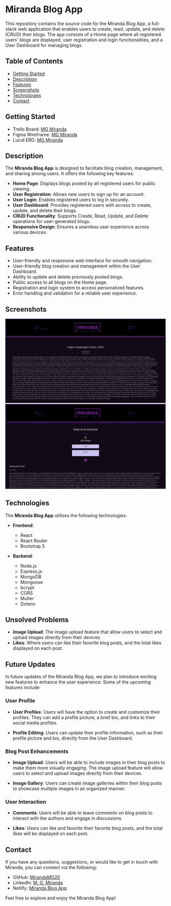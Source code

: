 # Miranda Blog App

This repository contains the source code for the Miranda Blog App, a full-stack web application that enables users to create, read, update, and delete (CRUD) their blogs. The app consists of a Home page where all registered users' blogs are displayed, user registration and login functionalities, and a User Dashboard for managing blogs.

## Table of Contents

- [Getting Started](#planning)
- [Description](#description)
- [Features](#features)
- [Screenshots](#screenshots)
- [Technologies](#technologies)
- [Contact](#contact)

## Getting Started

- Trello Board: [MG Miranda](https://trello.com/invite/b/CMKIbzEr/ATTI4319b04985b8bfc860e8a85aca09ae759DEF0CE8/blog-app)
- Figma Wireframe: [MG Miranda](https://www.figma.com/file/7QtOHm8Zsg6Ja1wcrRTbYo/Blog-App-Wireframe?type=whiteboard&node-id=0%3A1&t=r0OL8cS2gXJzitIl-1)
- Lucid ERD: [MG Miranda](https://lucid.app/lucidchart/2f385cd7-3477-4a20-8266-188e94ae5536/edit?viewport_loc=-822%2C-30%2C996%2C860%2C0_0&invitationId=inv_9cc5840a-321a-45a2-ab36-87ce9aba30b0)

## Description

The **Miranda Blog App** is designed to facilitate blog creation, management, and sharing among users. It offers the following key features:

- **Home Page**: Displays blogs posted by all registered users for public viewing.
- **User Registration**: Allows new users to sign up for an account.
- **User Login**: Enables registered users to log in securely.
- **User Dashboard**: Provides registered users with access to create, update, and delete their blogs.
- **CRUD Functionality**: Supports Create, Read, Update, and Delete operations for user-generated blogs.
- **Responsive Design**: Ensures a seamless user experience across various devices.

## Features

- User-friendly and responsive web interface for smooth navigation.
- User-friendly blog creation and management within the User Dashboard.
- Ability to update and delete previously posted blogs.
- Public access to all blogs on the Home page.
- Registration and login system to access personalized features.
- Error handling and validation for a reliable user experience.

## Screenshots

![Homepage](/frontend/public/images/HomePage.png)
![User Dashboard](/frontend/public/images/UserDashboard.png)

## Technologies

The **Miranda Blog App** utilizes the following technologies:

- **Frontend**:
  - React
  - React Router
  - Bootstrap 5

- **Backend**:
  - Node.js
  - Express.js
  - MongoDB
  - Mongoose
  - bcrypt
  - CORS
  - Multer
  - Dotenv

## Unsolved Problems

- **Image Upload**: The image upload feature that allow users to select and upload images directly from their devices.
- **Likes**: Where users can like their favorite blog posts, and the total likes displayed on each post.

## Future Updates

In future updates of the Miranda Blog App, we plan to introduce exciting new features to enhance the user experience. Some of the upcoming features include:

### User Profile

- **User Profiles**: Users will have the option to create and customize their profiles. They can add a profile picture, a brief bio, and links to their social media profiles.

- **Profile Editing**: Users can update their profile information, such as their profile picture and bio, directly from the User Dashboard.

### Blog Post Enhancements

- **Image Upload**: Users will be able to include images in their blog posts to make them more visually engaging. The image upload feature will allow users to select and upload images directly from their devices.

- **Image Gallery**: Users can create image galleries within their blog posts to showcase multiple images in an organized manner.

### User Interaction

- **Comments**: Users will be able to leave comments on blog posts to interact with the authors and engage in discussions.

- **Likes**: Users can like and favorite their favorite blog posts, and the total likes will be displayed on each post.

## Contact

If you have any questions, suggestions, or would like to get in touch with Miranda, you can connect via the following:

- GitHub: [MirandaMG20](https://github.com/MirandaMG20)
- LinkedIn: [M. G. Miranda](https://www.linkedin.com/in/m-g-miranda)
- Netlify: [Miranda Blog App](https://miranda-blog-app.netlify.app/)

Feel free to explore and enjoy the Miranda Blog App!